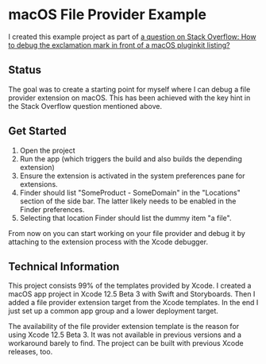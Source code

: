 # macOS File Provider Example

I created this example project as part of [a question on Stack Overflow: How to debug the exclamation mark in front of a macOS pluginkit listing?](https://stackoverflow.com/q/66546696/769502)

## Status

The goal was to create a starting point for myself where I can debug a file provider extension on macOS. This has been achieved with the key hint in the Stack Overflow question mentioned above.

## Get Started

1. Open the project
2. Run the app (which triggers the build and also builds the depending extension)
3. Ensure the extension is activated in the system preferences pane for extensions.
4. Finder should list "SomeProduct - SomeDomain" in the "Locations" section of the side bar. The latter likely needs to be enabled in the Finder preferences.
5. Selecting that location Finder should list the dummy item "a file".

From now on you can start working on your file provider and debug it by attaching to the extension process with the Xcode debugger.

## Technical Information

This project consists 99% of the templates provided by Xcode. I created a macOS app project in Xcode 12.5 Beta 3 with Swift and Storyboards. Then I added a file provider extension target from the Xcode templates. In the end I just set up a common app group and a lower deployment target.

The availability of the file provider extension template is the reason for using Xcode 12.5 Beta 3. It was not available in previous versions and a workaround barely to find. The project can be built with previous Xcode releases, too.
